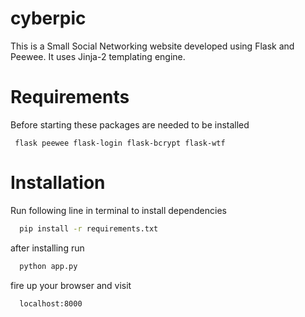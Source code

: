 # cyberpic
This is a Small Social Networking website developed using Flask and Peewee. It uses Jinja-2 templating engine. 

# Requirements

Before starting these packages are needed to be installed

``` flask peewee flask-login flask-bcrypt flask-wtf```

# Installation

Run following line in terminal to install dependencies
```bash
  pip install -r requirements.txt
```
after installing run
```bash
  python app.py
```
fire up your browser and visit
```http
  localhost:8000
```

